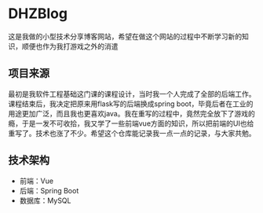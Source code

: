 # DHZBlog
这是我做的小型技术分享博客网站，希望在做这个网站的过程中不断学习新的知识，顺便也作为我打游戏之外的消遣
## 项目来源
最初是我软件工程基础这门课的课程设计，当时我一个人完成了全部的后端工作。课程结束后，我决定把原来用flask写的后端换成spring boot，毕竟后者在工业的用途更加广泛，而且我也更喜欢java。我在重写的过程中，竟然完全放下了游戏的瘾，于是一发不可收拾，我又学了一些前端vue方面的知识，所以把前端的UI也给重写了。技术也涨了不少。希望这个仓库能记录我一点一点的记录，与大家共勉。
## 技术架构
- 前端：Vue
- 后端：Spring Boot
- 数据库：MySQL
